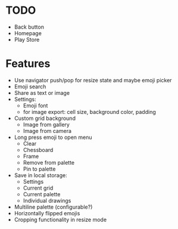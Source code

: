 TODO
====
* Back button
* Homepage
* Play Store


Features
========
* Use navigator push/pop for resize state and maybe emoji picker
* Emoji search
* Share as text or image
* Settings:
  * Emoji font
  * for image export: cell size, background color, padding
* Custom grid background
  * Image from gallery
  * Image from camera
* Long press emoji to open menu
  * Clear
  * Chessboard
  * Frame
  * Remove from palette
  * Pin to palette
* Save in local storage:
  * Settings
  * Current grid
  * Current palette
  * Individual drawings
* Multiline palette (configurable?)
* Horizontally flipped emojis
* Cropping functionality in resize mode